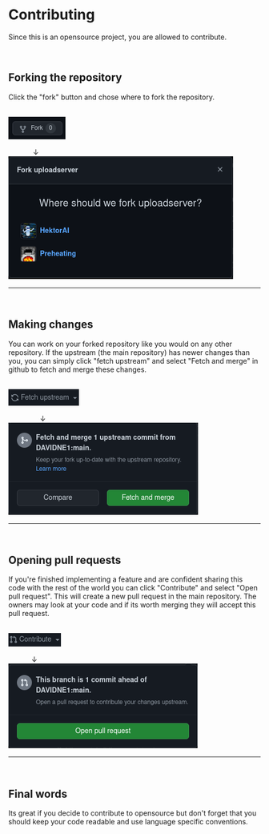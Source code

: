 # Contributing

Since this is an opensource project, you are allowed to contribute.

<br>

## Forking the repository

Click the "fork" button and chose where to fork the repository.

<br>

<img src="assets/fork.png">

&emsp;&emsp;&emsp;&ensp;↓
<br>
<img src="assets/fork_select.png">

<hr>
<br>

## Making changes

You can work on your forked repository like you would on any other repository. If the upstream (the main repository) has newer changes than you, you can simply click "fetch upstream" and select "Fetch and merge" in github to fetch and merge these changes.

<br>

<img src="assets/fetch_upstream.png">

&emsp;&emsp;&emsp;&emsp;&ensp;↓
<br>
<img src="assets/fetch_and_merge.png">

<hr>
<br>

## Opening pull requests

If you're finished implementing a feature and are confident sharing this code with the rest of the world you can click "Contribute" and select "Open pull request". This will create a new pull request in the main repository. The owners may look at your code and if its worth merging they will accept this pull request.

<br>

<img src="assets/contribute.png">

&emsp;&emsp;&emsp;&nbsp;↓
<br>
<img src="assets/open_pull_request.png">

<hr>
<br>

## Final words

Its great if you decide to contribute to opensource but don't forget that you should keep your code readable and use language specific conventions.
